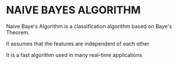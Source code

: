 # NAIVE BAYES ALGORITHM


Naive Baye's Algorithm is a classification algorithm based on Baye's Theorem.

It assumes that the features are independent of each other

It is a fast algorithm used in many real-time applications
